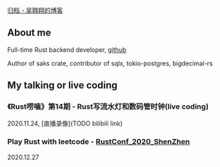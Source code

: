 [归档 - 吴翱翔的博客](/)

## About me

Full-time Rust backend developer, [github](https://github.com/pymongo)

Author of saks crate, contributor of sqlx, tokio-postgres, bigdecimal-rs

<!--
镜像1：[wuaoxiang.github.io](https://wuaoxiang.github.io)
镜像2：[aoxiangwu.github.io](https://aoxiangwu.github.io)
-->

## My talking or live coding

### 《Rust唠嗑》第14期 - Rust写流水灯和数码管时钟(live coding)

2020.11.24, [直播录像](TODO bilibili link)

### Play Rust with leetcode - [RustConf_2020_ShenZhen](https://2020conf.rustcc.cn/schedule.html)

2020.12.27
